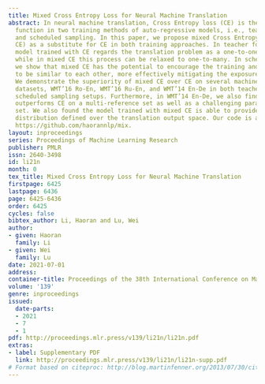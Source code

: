 ```yaml
---
title: Mixed Cross Entropy Loss for Neural Machine Translation
abstract: In neural machine translation, Cross Entropy loss (CE) is the standard loss
  function in two training methods of auto-regressive models, i.e., teacher forcing
  and scheduled sampling. In this paper, we propose mixed Cross Entropy loss (mixed
  CE) as a substitute for CE in both training approaches. In teacher forcing, the
  model trained with CE regards the translation problem as a one-to-one mapping process,
  while in mixed CE this process can be relaxed to one-to-many. In scheduled sampling,
  we show that mixed CE has the potential to encourage the training and testing behaviours
  to be similar to each other, more effectively mitigating the exposure bias problem.
  We demonstrate the superiority of mixed CE over CE on several machine translation
  datasets, WMT’16 Ro-En, WMT’16 Ru-En, and WMT’14 En-De in both teacher forcing and
  scheduled sampling setups. Furthermore, in WMT’14 En-De, we also find mixed CE consistently
  outperforms CE on a multi-reference set as well as a challenging paraphrased reference
  set. We also found the model trained with mixed CE is able to provide a better probability
  distribution defined over the translation output space. Our code is available at
  https://github.com/haorannlp/mix.
layout: inproceedings
series: Proceedings of Machine Learning Research
publisher: PMLR
issn: 2640-3498
id: li21n
month: 0
tex_title: Mixed Cross Entropy Loss for Neural Machine Translation
firstpage: 6425
lastpage: 6436
page: 6425-6436
order: 6425
cycles: false
bibtex_author: Li, Haoran and Lu, Wei
author:
- given: Haoran
  family: Li
- given: Wei
  family: Lu
date: 2021-07-01
address:
container-title: Proceedings of the 38th International Conference on Machine Learning
volume: '139'
genre: inproceedings
issued:
  date-parts:
  - 2021
  - 7
  - 1
pdf: http://proceedings.mlr.press/v139/li21n/li21n.pdf
extras:
- label: Supplementary PDF
  link: http://proceedings.mlr.press/v139/li21n/li21n-supp.pdf
# Format based on citeproc: http://blog.martinfenner.org/2013/07/30/citeproc-yaml-for-bibliographies/
---
```

